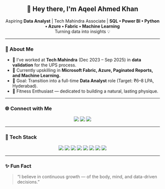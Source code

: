 <h2 align="center">👋 Hey there, I'm Aqeel Ahmed Khan</h2>

<p align="center">
Aspiring <b>Data Analyst</b> | Tech Mahindra Associate | <b>SQL • Power BI • Python • Azure • Fabric • Machine Learning</b><br>
Turning data into insights 💡
</p>

---

### 🚀 About Me  
- 🔭 I’ve worked at **Tech Mahindra** (Dec 2023 – Sep 2025) in **data validation** for the UPS process.  
- 🌱 Currently upskilling in **Microsoft Fabric, Azure, Paginated Reports, and Machine Learning.**  
- 🎯 Goal: Transition into a full-time **Data Analyst** role (Target: ₹6–8 LPA, Hyderabad).  
- 💪 Fitness Enthusiast — dedicated to building a natural, lasting physique.  

---

### 🌐 Connect with Me  
<p align="center">
  <a href="https://www.linkedin.com/in/YOUR-LINK" target="_blank"><img src="https://img.shields.io/badge/LinkedIn-0077B5?style=for-the-badge&logo=linkedin&logoColor=white"/></a>
  <a href="https://www.instagram.com/YOUR-INSTAGRAM" target="_blank"><img src="https://img.shields.io/badge/Instagram-E4405F?style=for-the-badge&logo=instagram&logoColor=white"/></a>
  <a href="mailto:maqeelahmedk@gmail.com"><img src="https://img.shields.io/badge/Gmail-D14836?style=for-the-badge&logo=gmail&logoColor=white"/></a>
</p>

---

### 🧠 Tech Stack  
<p align="center">
  <img src="https://img.shields.io/badge/Python-3776AB?style=for-the-badge&logo=python&logoColor=white"/>
  <img src="https://img.shields.io/badge/Power%20BI-F2C811?style=for-the-badge&logo=powerbi&logoColor=black"/>
  <img src="https://img.shields.io/badge/MySQL-005C84?style=for-the-badge&logo=mysql&logoColor=white"/>
  <img src="https://img.shields.io/badge/Azure-0078D4?style=for-the-badge&logo=microsoftazure&logoColor=white"/>
  <img src="https://img.shields.io/badge/Microsoft%20Fabric-0078D4?style=for-the-badge&logo=microsoft&logoColor=white"/>
  <img src="https://img.shields.io/badge/Machine%20Learning-102230?style=for-the-badge&logo=anaconda&logoColor=white"/>
  <img src="https://img.shields.io/badge/HTML5-E34F26?style=for-the-badge&logo=html5&logoColor=white"/>
  <img src="https://img.shields.io/badge/CSS3-1572B6?style=for-the-badge&logo=css3&logoColor=white"/>
</p>

---

### ✨ Fun Fact  
> “I believe in continuous growth — of the body, mind, and data-driven decisions.”

